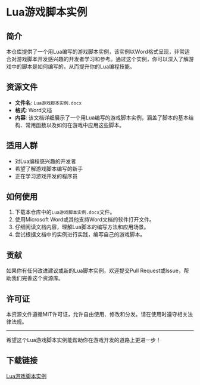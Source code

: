 # Lua游戏脚本实例

## 简介

本仓库提供了一个用Lua编写的游戏脚本实例，该实例以Word格式呈现，非常适合对游戏脚本开发感兴趣的开发者学习和参考。通过这个实例，你可以深入了解游戏中的脚本是如何编写的，从而提升你的Lua编程技能。

## 资源文件

- **文件名**: `Lua游戏脚本实例.docx`
- **格式**: Word文档
- **内容**: 该文档详细展示了一个用Lua编写的游戏脚本实例，涵盖了脚本的基本结构、常用函数以及如何在游戏中应用这些脚本。

## 适用人群

- 对Lua编程感兴趣的开发者
- 希望了解游戏脚本编写的新手
- 正在学习游戏开发的程序员

## 如何使用

1. 下载本仓库中的`Lua游戏脚本实例.docx`文件。
2. 使用Microsoft Word或其他支持Word文档的软件打开文件。
3. 仔细阅读文档内容，理解Lua脚本的编写方法和应用场景。
4. 尝试根据文档中的实例进行实践，编写自己的游戏脚本。

## 贡献

如果你有任何改进建议或新的Lua脚本实例，欢迎提交Pull Request或Issue，帮助我们完善这个资源库。

## 许可证

本资源文件遵循MIT许可证，允许自由使用、修改和分发。请在使用时遵守相关法律法规。

---

希望这个Lua游戏脚本实例能帮助你在游戏开发的道路上更进一步！

## 下载链接

[Lua游戏脚本实例](https://pan.quark.cn/s/ec1060a124b1)